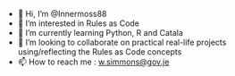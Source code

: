 - 👋 Hi, I’m @Innermoss88
- 👀 I’m interested in Rules as Code
- 🌱 I’m currently learning Python, R and Catala
- 💞️ I’m looking to collaborate on practical real-life projects using/reflecting the Rules as Code concepts
- 📫 How to reach me : w.simmons@gov.je

<!---
Innermoss88/Innermoss88 is a ✨ special ✨ repository because its `README.md` (this file) appears on your GitHub profile.
You can click the Preview link to take a look at your changes.
--->
